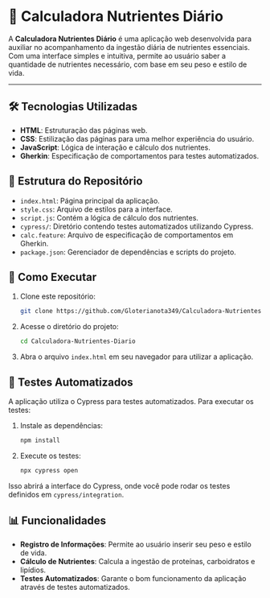 # 🥗 Calculadora Nutrientes Diário

A **Calculadora Nutrientes Diário** é uma aplicação web desenvolvida para auxiliar no acompanhamento da ingestão diária de nutrientes essenciais. Com uma interface simples e intuitiva, permite ao usuário saber a quantidade de nutrientes necessário, com base em seu peso e estilo de vida.

---

## 🛠️ Tecnologias Utilizadas

* **HTML**: Estruturação das páginas web.
* **CSS**: Estilização das páginas para uma melhor experiência do usuário.
* **JavaScript**: Lógica de interação e cálculo dos nutrientes.
* **Gherkin**: Especificação de comportamentos para testes automatizados.

## 📁 Estrutura do Repositório

* `index.html`: Página principal da aplicação.
* `style.css`: Arquivo de estilos para a interface.
* `script.js`: Contém a lógica de cálculo dos nutrientes.
* `cypress/`: Diretório contendo testes automatizados utilizando Cypress.
* `calc.feature`: Arquivo de especificação de comportamentos em Gherkin.
* `package.json`: Gerenciador de dependências e scripts do projeto.

## 🚀 Como Executar

1. Clone este repositório:

   ```bash
   git clone https://github.com/Gloterianota349/Calculadora-Nutrientes-Diario.git
   ```
2. Acesse o diretório do projeto:

   ```bash
   cd Calculadora-Nutrientes-Diario
   ```
3. Abra o arquivo `index.html` em seu navegador para utilizar a aplicação.

## 🧪 Testes Automatizados

A aplicação utiliza o Cypress para testes automatizados. Para executar os testes:

1. Instale as dependências:

   ```bash
   npm install
   ```
2. Execute os testes:

   ```bash
   npx cypress open
   ```

Isso abrirá a interface do Cypress, onde você pode rodar os testes definidos em `cypress/integration`.

## 📊 Funcionalidades

* **Registro de Informações**: Permite ao usuário inserir seu peso e estilo de vida.
* **Cálculo de Nutrientes**: Calcula a ingestão de proteínas, carboidratos e lipídios.
* **Testes Automatizados**: Garante o bom funcionamento da aplicação através de testes automatizados.
